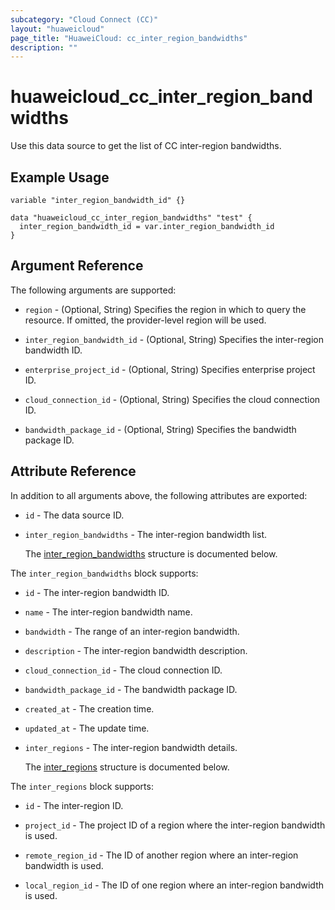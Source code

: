 ```yaml
---
subcategory: "Cloud Connect (CC)"
layout: "huaweicloud"
page_title: "HuaweiCloud: cc_inter_region_bandwidths"
description: ""
---
```


# huaweicloud_cc_inter_region_bandwidths

Use this data source to get the list of CC inter-region bandwidths.

## Example Usage

```hcl
variable "inter_region_bandwidth_id" {}

data "huaweicloud_cc_inter_region_bandwidths" "test" {
  inter_region_bandwidth_id = var.inter_region_bandwidth_id
}
```

## Argument Reference

The following arguments are supported:

* `region` - (Optional, String) Specifies the region in which to query the resource.
  If omitted, the provider-level region will be used.

* `inter_region_bandwidth_id` - (Optional, String) Specifies the inter-region bandwidth ID.

* `enterprise_project_id` - (Optional, String) Specifies enterprise project ID.

* `cloud_connection_id` - (Optional, String) Specifies the cloud connection ID.

* `bandwidth_package_id` - (Optional, String) Specifies the bandwidth package ID.

## Attribute Reference

In addition to all arguments above, the following attributes are exported:

* `id` - The data source ID.

* `inter_region_bandwidths` - The inter-region bandwidth list.

  The [inter_region_bandwidths](#inter_region_bandwidths_struct) structure is documented below.

<a name="inter_region_bandwidths_struct"></a>
The `inter_region_bandwidths` block supports:

* `id` - The inter-region bandwidth ID.

* `name` - The inter-region bandwidth name.

* `bandwidth` - The range of an inter-region bandwidth.

* `description` - The inter-region bandwidth description.

* `cloud_connection_id` - The cloud connection ID.

* `bandwidth_package_id` - The bandwidth package ID.

* `created_at` - The creation time.

* `updated_at` - The update time.

* `inter_regions` - The inter-region bandwidth details.

  The [inter_regions](#inter_region_bandwidths_inter_regions_struct) structure is documented below.

<a name="inter_region_bandwidths_inter_regions_struct"></a>
The `inter_regions` block supports:

* `id` - The inter-region ID.

* `project_id` - The project ID of a region where the inter-region bandwidth is used.

* `remote_region_id` - The ID of another region where an inter-region bandwidth is used.

* `local_region_id` - The ID of one region where an inter-region bandwidth is used.
